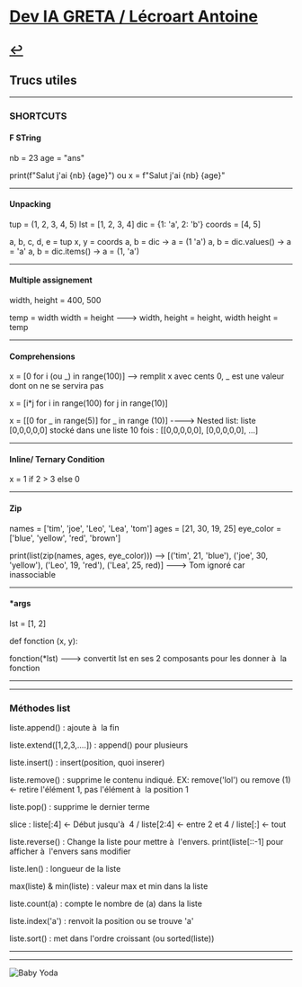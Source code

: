 # [Dev IA GRETA / Lécroart Antoine](https://github.com/Dev-IA-2024/antoine.lecroart)

[↩️](..)
---

## Trucs utiles

---
### SHORTCUTS

#### F STring

nb = 23
age = "ans"

print(f"Salut j'ai {nb} {age}")
ou
x = f"Salut j'ai {nb} {age}"

---

#### Unpacking

tup = (1, 2, 3, 4, 5)
lst = [1, 2, 3, 4]
dic = {1: 'a', 2: 'b'}
coords = [4, 5]

a, b, c, d, e = tup
x, y = coords
a, b = dic     -> a = (1 'a')
a, b = dic.values()  -> a = 'a'
a, b = dic.items()  -> a = (1, 'a')

---

#### Multiple assignement

width, height = 400, 500

temp = width
width = height ---> width, height = height, width
height = temp

---

#### Comprehensions

x = [0 for i (ou _) in range(100)] --> remplit x avec cents 0, _ est une valeur dont on ne se servira pas

x = [i*j for i in range(100) for j in range(10)]

x = [[0 for _ in range(5)] for _ in range (10)]   ----> Nested list: liste [0,0,0,0,0] stocké dans une liste 10 fois : [[0,0,0,0,0], [0,0,0,0,0], ...]

---

#### Inline/ Ternary Condition

x = 1 if 2 > 3 else 0

---

#### Zip

names = ['tim', 'joe', 'Leo', 'Lea', 'tom']
ages = [21, 30, 19, 25]
eye_color = ['blue', 'yellow', 'red', 'brown']

print(list(zip(names, ages, eye_color)))  --> [('tim', 21, 'blue'), ('joe', 30, 'yellow'), ('Leo', 19, 'red'), ('Lea', 25, red)] ---> Tom ignoré car inassociable 

---

#### *args

lst = [1, 2]

def fonction (x, y):

fonction(*lst) ---> convertit lst en ses 2 composants pour les donner à  la fonction

---
---

### Méthodes list

liste.append() : ajoute à  la fin

liste.extend([1,2,3,....]) : append()  pour plusieurs

liste.insert() : insert(position, quoi inserer)

liste.remove() : supprime le contenu indiqué. EX: remove('lol') ou remove (1) <- retire l'élément 1, pas l'élément à  la position 1

liste.pop() :  supprime le dernier terme

slice : liste[:4] <- Début jusqu'à  4 / liste[2:4] <- entre 2 et 4 / liste[:] <- tout

liste.reverse() : Change la liste pour mettre à  l'envers.  print(liste[::-1] pour afficher à  l'envers sans modifier

liste.len() : longueur de la liste

max(liste) & min(liste) : valeur max et min dans la liste

liste.count(a) : compte le nombre de (a) dans la liste

liste.index('a') : renvoit la position ou se trouve 'a'

liste.sort() : met dans l'ordre croissant (ou sorted(liste))


---
---
![Baby Yoda](https://images3.alphacoders.com/110/1108129.jpg)

